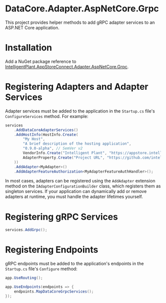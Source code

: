 ﻿# DataCore.Adapter.AspNetCore.Grpc

This project provides helper methods to add gRPC adapter services to an ASP.NET Core application.


# Installation

Add a NuGet package reference to [IntelligentPlant.AppStoreConnect.Adapter.AspNetCore.Grpc](https://www.nuget.org/packages/IntelligentPlant.AppStoreConnect.Adapter.AspNetCore.Grpc).


# Registering Adapters and Adapter Services

Adapter services must be added to the application in the `Startup.cs` file's `ConfigureServices` method. For example:

```csharp
services
    .AddDataCoreAdapterServices()
    .AddHostInfo(HostInfo.Create(
        "My Host",
        "A brief description of the hosting application",
        "0.9.0-alpha", // SemVer v2
        VendorInfo.Create("Intelligent Plant", "https://appstore.intelligentplant.com"),
        AdapterProperty.Create("Project URL", "https://github.com/intelligentplant/app-store-connect-adapters")
    ))
    .AddAdapter<MyAdapter>()
    .AddAdapterFeatureAuthorization<MyAdapterFeatureAuthHandler>();
```

In most cases, adapters can be registered using the `AddAdapter` extension method on the `IAdapterConfigurationBuilder` class, which registers them as singleton services. If your application can dynamically add or remove adapters at runtime, you must handle the adapter lifetimes yourself.


# Registering gRPC Services

```csharp
services.AddGrpc();
```


# Registering Endpoints

gRPC endpoints must be added to the application's endpoints in the `Startup.cs` file's `Configure` method:

```csharp
app.UseRouting();

app.UseEndpoints(endpoints => {
    endpoints.MapDataCoreGrpcServices();
});
```